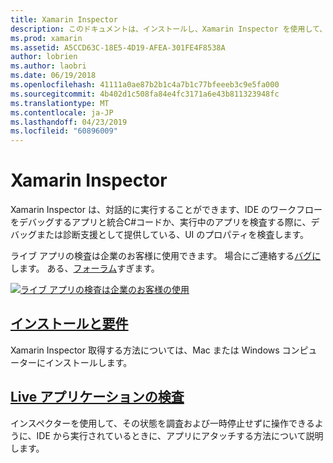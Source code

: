 ```yaml
---
title: Xamarin Inspector
description: このドキュメントは、インストールし、Xamarin Inspector を使用して、探索し、アプリケーションをデバッグする方法について説明するガイドにリンクしています。
ms.prod: xamarin
ms.assetid: A5CCD63C-18E5-4D19-AFEA-301FE4F8538A
author: lobrien
ms.author: laobri
ms.date: 06/19/2018
ms.openlocfilehash: 41111a0ae87b2b1c4a7b1c77bfeeeb3c9e5fa000
ms.sourcegitcommit: 4b402d1c508fa84e4fc3171a6e43b811323948fc
ms.translationtype: MT
ms.contentlocale: ja-JP
ms.lasthandoff: 04/23/2019
ms.locfileid: "60896009"
---
```

# <a name="xamarin-inspector"></a>Xamarin Inspector

Xamarin Inspector は、対話的に実行することができます、IDE のワークフローをデバッグするアプリと統合C#コードか、実行中のアプリを検査する際に、デバッグまたは診断支援として提供している、UI のプロパティを検査します。

ライブ アプリの検査は企業のお客様に使用できます。 場合にご連絡する[バグに](~/tools/inspector/install.md#reporting-bugs)します。 ある、[フォーラム](https://forums.xamarin.com/categories/inspector)すぎます。

[![](images/interactive-1.0.0-bike-inspect-3d-small.png "ライブ アプリの検査は企業のお客様の使用")](images/interactive-1.0.0-bike-inspect-3d.png#lightbox)

## <a name="installation-and-requirementstoolsinspectorinstallmd"></a>[インストールと要件](~/tools/inspector/install.md)

Xamarin Inspector 取得する方法については、Mac または Windows コンピューターにインストールします。

## <a name="inspecting-live-applicationstoolsinspectorinspectmd"></a>[Live アプリケーションの検査](~/tools/inspector/inspect.md)

インスペクターを使用して、その状態を調査および一時停止せずに操作できるように、IDE から実行されているときに、アプリにアタッチする方法について説明します。


